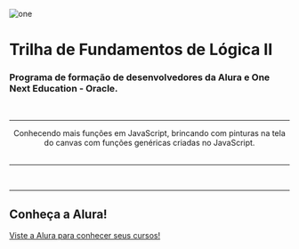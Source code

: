 ![one](https://user-images.githubusercontent.com/105398204/181934329-832602c0-c557-4e30-9fe7-1316dd693cf2.png)
# Trilha de Fundamentos de Lógica II <br>

### Programa de formação de desenvolvedores da Alura e One Next Education - Oracle.
<br><hr>
<div style="text-align: center; box-sizing: border-box;">
Conhecendo mais funções em JavaScript, brincando com pinturas na tela do canvas com funções genéricas criadas no JavaScript.
</div>
<br><hr>
<br>
<hr>
<h2> Conheça a Alura!</h2>
<a href="https://www.alura.com.br/">Viste a Alura para conhecer seus cursos!</a>
